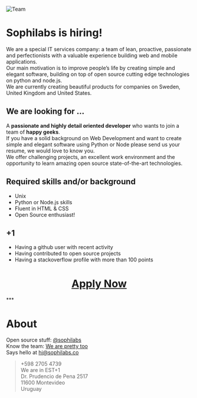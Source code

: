 ![Team](https://c1.staticflickr.com/9/8622/15783298853_e2387a0dc8_k.jpg)

Sophilabs is hiring!
====================

We are a special IT services company: a team of lean, proactive, passionate and perfectionists with a valuable experience building web and mobile applications.<br>
Our main motivation is to improve people’s life by creating simple and elegant software, building on top of open source cutting edge technologies on python and node.js.<br>
We are currently creating beautiful products for companies on Sweden, United Kingdom and United States.

We are looking for ...
----------------------

A **passionate and highly detail oriented developer** who wants to join a team of **happy geeks**. <br>
If you have a solid background on Web Development and want to create simple and elegant software using Python or Node please send us your resume, we would love to know you.<br>
We offer challenging projects, an excellent work environment and the opportunity to learn amazing open source state-of-the-art technologies.


Required skills and/or background
---------------------------------
- Unix
- Python or Node.js skills
- Fluent in HTML & CSS
- Open Source enthusiast!

+1
--

- Having a github user with recent activity
- Having contributed to open source projects
- Having a stackoverflow profile with more than 100 points

<h1 align="center"><a href="mailto:jobs@sophilabs.co">Apply Now</a></h1>
***

About
=====

Open source stuff: [@sophilabs](/sophilabs)<br>
Know the team: [We are pretty too](http://sophilabs.com/team)<br>
Says hello at hi@sophilabs.co

> +598 2705 4739<br>
> We are in EST+1<br>
> Dr. Prudencio de Pena 2517<br> 
> 11600 Montevideo<br>
> Uruguay<br>
